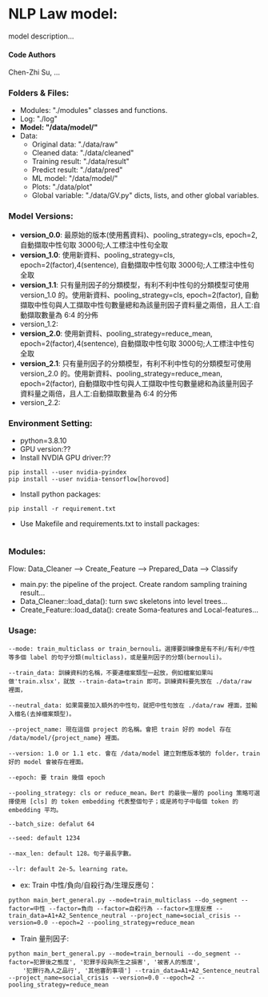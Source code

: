 # NLP Law model:

model description...

#### Code Authors

Chen-Zhi Su, ...

### Folders & Files:

* Modules: "./modules"  classes and functions.
* Log: "./log"
* **Model: "/data/model/"**
* Data:
  * Original data: "./data/raw"
  * Cleaned data: "./data/cleaned"
  * Training result: "./data/result"
  * Predict result: "./data/pred"
  * ML model: "/data/model/"
  * Plots: "./data/plot"
  * Global variable: "./data/GV.py"  dicts, lists, and other global variables.

### Model Versions:

* **version_0.0**: 最原始的版本(使用舊資料)、pooling_strategy=cls, epoch=2, 自動擷取中性句取 3000句;人工標注中性句全取
* **version_1.0**: 使用新資料、pooling_strategy=cls, epoch=2(factor),4(sentence), 自動擷取中性句取 3000句;人工標注中性句全取
* **version_1.1**: 只有量刑因子的分類模型，有利不利中性句的分類模型可使用 version_1.0 的。使用新資料、pooling_strategy=cls, epoch=2(factor), 自動擷取中性句與人工擷取中性句數量總和為該量刑因子資料量之兩倍，且人工:自動擷取數量為 6:4 的分佈
* version_1.2:
* **version_2.0**: 使用新資料、pooling_strategy=reduce_mean, epoch=2(factor),4(sentence), 自動擷取中性句取 3000句;人工標注中性句全取
* **version_2.1**: 只有量刑因子的分類模型，有利不利中性句的分類模型可使用 version_2.0 的。使用新資料、pooling_strategy=reduce_mean, epoch=2(factor), 自動擷取中性句與人工擷取中性句數量總和為該量刑因子資料量之兩倍，且人工:自動擷取數量為 6:4 的分佈
* version_2.2:

### Environment Setting:

* python=3.8.10
* GPU version:??
* Install NVDIA GPU driver:??

```
pip install --user nvidia-pyindex
pip install --user nvidia-tensorflow[horovod]
```

* Install python packages:

```
pip install -r requirement.txt
```

* Use Makefile and requirements.txt to install packages:

```

```

### Modules:

Flow: Data_Cleaner --> Create_Feature --> Prepared_Data --> Classify

* main.py: the pipeline of the project. Create random sampling training result...
* Data_Cleaner::load_data(): turn swc skeletons into level trees...
* Create_Feature::load_data(): create Soma-features and Local-features...

### Usage:

```
--mode: train_multiclass or train_bernouli。選擇要訓練像是有不利/有利/中性等多個 label 的句子分類(multiclass)，或是量刑因子的分類(bernouli)。
```

```
--train_data: 訓練資料的名稱，不要連檔案類型一起放，例如檔案如果叫做'train.xlsx'，就放 --train-data=train 即可。訓練資料要先放在 ./data/raw 裡面，
```

```
--neutral_data: 如果需要加入額外的中性句，就把中性句放在 ./data/raw 裡面，並輸入檔名(去掉檔案類型)。
```

```
--project_name: 現在這個 project 的名稱。會把 train 好的 model 存在 /data/model/{project_name} 裡面。
```

```
--version: 1.0 or 1.1 etc. 會在 /data/model 建立對應版本號的 folder，train 好的 model 會被存在裡面。
```

```
--epoch: 要 train 幾個 epoch
```

```
--pooling_strategy: cls or reduce_mean。Bert 的最後一層的 pooling 策略可選擇使用 [cls] 的 token embedding 代表整個句子；或是將句子中每個 token 的 embedding 平均。
```

```
--batch_size: defalut 64
```

```
--seed: default 1234
```

```
--max_len: default 128。句子最長字數。
```

```
--lr: default 2e-5。learning rate。
```

* ex: Train 中性/負向/自殺行為/生理反應句：

```
python main_bert_general.py --mode=train_multiclass --do_segment --factor=中性 --factor=負向 --factor=自殺行為 --factor=生理反應 --train_data=A1+A2_Sentence_neutral --project_name=social_crisis --version=0.0 --epoch=2 --pooling_strategy=reduce_mean
```

* Train 量刑因子:

```
python main_bert_general.py --mode=train_bernouli --do_segment --factor=犯罪後之態度', '犯罪手段與所生之損害', '被害人的態度',
    '犯罪行為人之品行', '其他審酌事項'] --train_data=A1+A2_Sentence_neutral --project_name=social_crisis --version=0.0 --epoch=2 --pooling_strategy=reduce_mean
```
